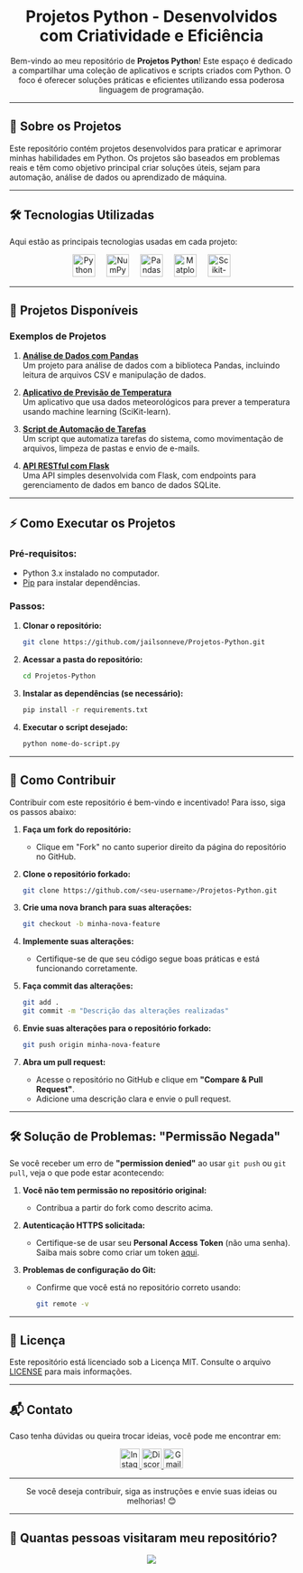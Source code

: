 <h1 align="center">Projetos Python - Desenvolvidos com Criatividade e Eficiência</h1>

<p align="center">
    Bem-vindo ao meu repositório de <strong>Projetos Python</strong>! Este espaço é dedicado a compartilhar uma coleção de aplicativos e scripts criados com Python. O foco é oferecer soluções práticas e eficientes utilizando essa poderosa linguagem de programação.
</p>

---

## 🧐 Sobre os Projetos

Este repositório contém projetos desenvolvidos para praticar e aprimorar minhas habilidades em Python. Os projetos são baseados em problemas reais e têm como objetivo principal criar soluções úteis, sejam para automação, análise de dados ou aprendizado de máquina.

---

## 🛠️ Tecnologias Utilizadas

Aqui estão as principais tecnologias usadas em cada projeto:

<div align="center">
    <img src="https://upload.wikimedia.org/wikipedia/commons/c/c3/Python-logo-notext.svg" height="40" alt="Python logo" title="Python" />
    <img width="12" />
    <img src="https://upload.wikimedia.org/wikipedia/commons/3/39/Numpy_logo_2020.svg" height="40" alt="NumPy logo" title="NumPy" />
    <img width="12" />
    <img src="https://upload.wikimedia.org/wikipedia/commons/2/2d/Pandas_logo.svg" height="40" alt="Pandas logo" title="Pandas" />
    <img width="12" />
    <img src="https://upload.wikimedia.org/wikipedia/commons/1/1a/Matplotlib_logo.svg" height="40" alt="Matplotlib logo" title="Matplotlib" />
    <img width="12" />
    <img src="https://upload.wikimedia.org/wikipedia/commons/0/0e/Scikit-learn_logo.svg" height="40" alt="Scikit-learn logo" title="Scikit-learn" />
</div>

---

## 📂 Projetos Disponíveis

### Exemplos de Projetos
1. **[Análise de Dados com Pandas](https://github.com/jailsonneve/Projetos-Python/tree/main/Projetos/analise-de-dados)**  
   Um projeto para análise de dados com a biblioteca Pandas, incluindo leitura de arquivos CSV e manipulação de dados.

2. **[Aplicativo de Previsão de Temperatura](https://github.com/jailsonneve/Projetos-Python/tree/main/Projetos/previsao-temperatura)**  
   Um aplicativo que usa dados meteorológicos para prever a temperatura usando machine learning (SciKit-learn).

3. **[Script de Automação de Tarefas](https://github.com/jailsonneve/Projetos-Python/tree/main/Projetos/automacao-tarefas)**  
   Um script que automatiza tarefas do sistema, como movimentação de arquivos, limpeza de pastas e envio de e-mails.

4. **[API RESTful com Flask](https://github.com/jailsonneve/Projetos-Python/tree/main/Projetos/api-flask)**  
   Uma API simples desenvolvida com Flask, com endpoints para gerenciamento de dados em banco de dados SQLite.

---

## ⚡ Como Executar os Projetos

### Pré-requisitos:
- Python 3.x instalado no computador.
- [Pip](https://pip.pypa.io/en/stable/) para instalar dependências.

### Passos:
1. **Clonar o repositório:**
    ```bash
    git clone https://github.com/jailsonneve/Projetos-Python.git
    ```
2. **Acessar a pasta do repositório:**
    ```bash
    cd Projetos-Python
    ```
3. **Instalar as dependências (se necessário):**
    ```bash
    pip install -r requirements.txt
    ```
4. **Executar o script desejado:**
    ```bash
    python nome-do-script.py
    ```

---

## 🔄 Como Contribuir

Contribuir com este repositório é bem-vindo e incentivado! Para isso, siga os passos abaixo:

1. **Faça um fork do repositório:**
    - Clique em "Fork" no canto superior direito da página do repositório no GitHub.

2. **Clone o repositório forkado:**
    ```bash
    git clone https://github.com/<seu-username>/Projetos-Python.git
    ```
3. **Crie uma nova branch para suas alterações:**
    ```bash
    git checkout -b minha-nova-feature
    ```
4. **Implemente suas alterações:**
    - Certifique-se de que seu código segue boas práticas e está funcionando corretamente.

5. **Faça commit das alterações:**
    ```bash
    git add .
    git commit -m "Descrição das alterações realizadas"
    ```
6. **Envie suas alterações para o repositório forkado:**
    ```bash
    git push origin minha-nova-feature
    ```

7. **Abra um pull request:**
    - Acesse o repositório no GitHub e clique em **"Compare & Pull Request"**.
    - Adicione uma descrição clara e envie o pull request.

---

## 🛠️ Solução de Problemas: "Permissão Negada"

Se você receber um erro de **"permission denied"** ao usar `git push` ou `git pull`, veja o que pode estar acontecendo:

1. **Você não tem permissão no repositório original:**  
   - Contribua a partir do fork como descrito acima.

2. **Autenticação HTTPS solicitada:**  
   - Certifique-se de usar seu **Personal Access Token** (não uma senha).  
     Saiba mais sobre como criar um token [aqui](https://docs.github.com/en/github/authenticating-to-github/creating-a-personal-access-token).

3. **Problemas de configuração do Git:**  
   - Confirme que você está no repositório correto usando:
     ```bash
     git remote -v
     ```

---

## 📝 Licença

Este repositório está licenciado sob a Licença MIT. Consulte o arquivo [LICENSE](./LICENSE) para mais informações.

---

## 📬 Contato

Caso tenha dúvidas ou queira trocar ideias, você pode me encontrar em:
<div align="center">
  <a href="https://www.instagram.com/arthur.dai.52" target="_blank">
    <img src="https://img.shields.io/static/v1?message=Instagram&logo=instagram&label=&color=E4405F&logoColor=white&style=for-the-badge" height="35" alt="Instagram" />
  </a>
  <a href="https://discord.com/users/jailsonneve" target="_blank">
    <img src="https://img.shields.io/static/v1?message=Discord&logo=discord&label=&color=7289DA&logoColor=white&style=for-the-badge" height="35" alt="Discord" />
  </a>
  <a href="mailto:daiarthur053@gmail.com" target="_blank">
    <img src="https://img.shields.io/static/v1?message=Gmail&logo=gmail&label=&color=D14836&logoColor=white&style=for-the-badge" height="35" alt="Gmail" />
  </a>
</div>

---

<div align="center">
Se você deseja contribuir, siga as instruções e envie suas ideias ou melhorias! 😊
</div>

---

## 👀 Quantas pessoas visitaram meu repositório?

<div align="center">
  <img src="https://profile-counter.glitch.me/Projetos-Python/count.svg?" />
</div>

###
